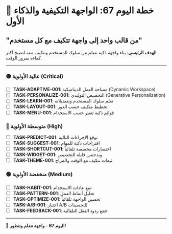 # 🚀 خطة اليوم 67: الواجهة التكيفية والذكاء الأول
## "من قالب واحد إلى واجهة تتكيف مع كل مستخدم"

**الهدف الرئيسي**: بناء واجهة ذكية تتعلم من سلوك المستخدم وتتكيف معه لتصبح أكثر كفاءة بمرور الوقت.

---

### 🟡 عالية الأولوية (Critical)
- [ ] **TASK-ADAPTIVE-001**: مساحة العمل الديناميكية (Dynamic Workspace)
- [ ] **TASK-PERSONALIZE-001**: التخصيص التوليدي (Generative Personalization)
- [ ] **TASK-LEARN-001**: تعلم سلوك المستخدم وتفضيلاته
- [ ] **TASK-LAYOUT-001**: تخطيط متكيف حسب الدور
- [ ] **TASK-MENU-001**: قوائم ذكية تتغير حسب الاستخدام

### 🔵 متوسطة الأولوية (High)
- [ ] **TASK-PREDICT-001**: توقع الإجراءات التالية
- [ ] **TASK-SUGGEST-001**: اقتراحات ذكية للمهام
- [ ] **TASK-SHORTCUT-001**: اختصارات مخصصة تلقائياً
- [ ] **TASK-WIDGET-001**: ويدجتس قابلة للتخصيص
- [ ] **TASK-THEME-001**: ثيمات تتكيف مع الوقت والمزاج

### 🟢 منخفضة الأولوية (Medium)
- [ ] **TASK-HABIT-001**: تتبع عادات الاستخدام
- [ ] **TASK-PATTERN-001**: تحليل أنماط العمل
- [ ] **TASK-OPTIMIZE-001**: تحسين الواجهة تلقائياً
- [ ] **TASK-A/B-001**: اختبار A/B للتحسينات
- [ ] **TASK-FEEDBACK-001**: جمع ردود الفعل التلقائية

---

**🎊 اليوم 67 - واجهة تتعلم وتتطور!**
